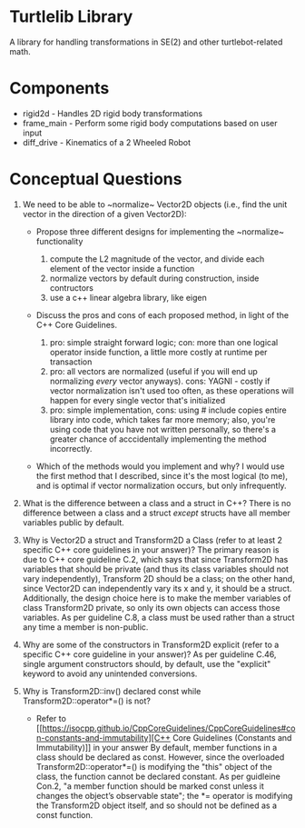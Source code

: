 # Turtlelib Library
A library for handling transformations in SE(2) and other turtlebot-related math.

# Components
- rigid2d - Handles 2D rigid body transformations
- frame_main - Perform some rigid body computations based on user input
- diff_drive - Kinematics of a 2 Wheeled Robot

# Conceptual Questions
1. We need to be able to ~normalize~ Vector2D objects (i.e., find the unit vector in the direction of a given Vector2D):
   - Propose three different designs for implementing the ~normalize~ functionality
        1) compute the L2 magnitude of the vector, and divide each element of the vector inside a function
        2) normalize vectors by default during construction, inside contructors
        3) use a c++ linear algebra library, like eigen

   - Discuss the pros and cons of each proposed method, in light of the C++ Core Guidelines.
        1) pro: simple straight forward logic; con: more than one logical operator inside function, a little more costly at runtime per transaction
        2) pro: all vectors are normalized (useful if you will end up normalizing *every* vector anyways). cons: YAGNI - costly if vector normalization isn't used too often, as these operations will happen for every single vector that's initialized
        3) pro: simple implementation, cons: using # include copies entire library into code, which takes far more memory; also, you're using code that you have not written personally, so there's a greater chance of acccidentally implementing the method incorrectly. 

   - Which of the methods would you implement and why?
        I would use the first method that I described, since it's the most logical (to me), and is optimal if vector normalization occurs, but only infrequently.

2. What is the difference between a class and a struct in C++?
     There is no difference between a class and a struct *except* structs have all member variables public by default.


3. Why is Vector2D a struct and Transform2D a Class (refer to at least 2 specific C++ core guidelines in your answer)?
     The primary reason is due to C++ core guideline C.2, which says that since Transform2D has variables that should be private (and thus its class variables should not vary independently), Transform 2D should be a class; on the other hand, since Vector2D can independently vary its x and y, it should be a struct.
     Additionally, the design choice here is to make the member variables of class Transform2D private, so only its own objects can access those variables. As per guideline C.8, a class must be used rather than a struct any time a member is non-public.


4. Why are some of the constructors in Transform2D explicit (refer to a specific C++ core guideline in your answer)?
     As per guideline C.46, single argument constructors should, by default, use the "explicit" keyword to avoid any unintended conversions.


5. Why is Transform2D::inv() declared const while Transform2D::operator*=() is not?
   - Refer to [[https://isocpp.github.io/CppCoreGuidelines/CppCoreGuidelines#con-constants-and-immutability][C++ Core Guidelines (Constants and Immutability)]] in your answer
   By default, member functions in a class should be declared as const. However, since the overloaded Transform2D::operator*=() is modifying the "this" object of the class, the function cannot be declared constant. As per guidleine Con.2, "a member function should be marked const unless it changes the object’s observable state"; the *= operator is modifying the Transform2D object itself, and so should not be defined as a const function.